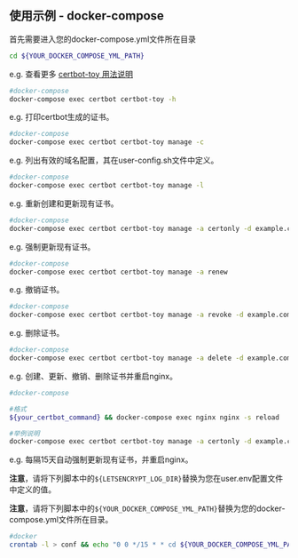 ## 使用示例 - docker-compose

首先需要进入您的docker-compose.yml文件所在目录
```sh
cd ${YOUR_DOCKER_COMPOSE_YML_PATH}
```

e.g. 查看更多 [certbot-toy 用法说明](../../scripts/docker/docs/help/manage-zh-Hans-CN.txt)

```sh
#docker-compose
docker-compose exec certbot certbot-toy -h
```

e.g. 打印certbot生成的证书。

```sh
#docker-compose
docker-compose exec certbot certbot-toy manage -c
```

e.g. 列出有效的域名配置，其在user-config.sh文件中定义。

```sh
#docker-compose
docker-compose exec certbot certbot-toy manage -l
```

e.g. 重新创建和更新现有证书。

```sh
#docker-compose
docker-compose exec certbot certbot-toy manage -a certonly -d example.com -p aliyun
```

e.g. 强制更新现有证书。

```sh
#docker-compose
docker-compose exec certbot certbot-toy manage -a renew
```

e.g. 撤销证书。

```sh
#docker-compose
docker-compose exec certbot certbot-toy manage -a revoke -d example.com
```

e.g. 删除证书。

```sh
#docker-compose
docker-compose exec certbot certbot-toy manage -a delete -d example.com
```

e.g. 创建、更新、撤销、删除证书并重启nginx。
```sh
#docker-compose

#格式
${your_certbot_command} && docker-compose exec nginx nginx -s reload

#举例说明
docker-compose exec certbot certbot-toy manage -a certonly -d example.com -p aliyun && docker-compose exec nginx nginx -s reload
```

e.g. 每隔15天自动强制更新现有证书，并重启nginx。

**注意**，请将下列脚本中的`${LETSENCRYPT_LOG_DIR}`替换为您在user.env配置文件中定义的值。

**注意**，请将下列脚本中的`${YOUR_DOCKER_COMPOSE_YML_PATH}`替换为您的docker-compose.yml文件所在目录。

```sh
#docker
crontab -l > conf && echo "0 0 */15 * * cd ${YOUR_DOCKER_COMPOSE_YML_PATH} && docker-compose exec certbot certbot-toy manage -a renew  >> ${LETSENCRYPT_LOG_DIR}cron.log 2>&1 && docker-compose exec nginx nginx -s reload" >> conf && crontab conf && rm -f conf
```